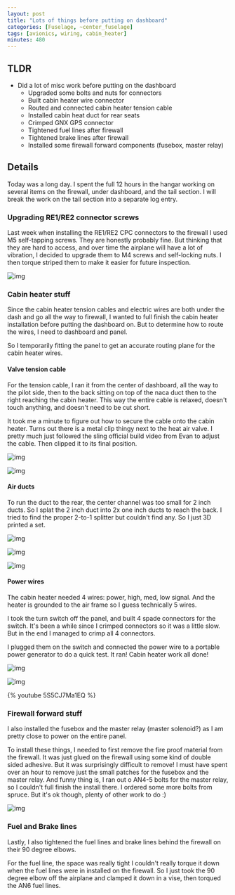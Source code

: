 ```yaml
---
layout: post
title: "Lots of things before putting on dashboard"
categories: [Fuselage, ~center_fuselage]
tags: [avionics, wiring, cabin_heater]
minutes: 480
---
```


## TLDR

- Did a lot of misc work before putting on the dashboard
  - Upgraded some bolts and nuts for connectors
  - Built cabin heater wire connector
  - Routed and connected cabin heater tension cable
  - Installed cabin heat duct for rear seats
  - Crimped GNX GPS connector
  - Tightened fuel lines after firewall
  - Tightened brake lines after firewall
  - Installed some firewall forward components (fusebox, master relay)
  
## Details

Today was a long day. I spent the full 12 hours in the hangar working on several items on the firewall, under dashboard, and the tail section. I will break the work on the tail section into a separate log entry.

### Upgrading RE1/RE2 connector screws

Last week when installing the RE1/RE2 CPC connectors to the firewall I used M5 self-tapping screws. They are honestly probably fine. But thinking that they are hard to access, and over time the airplane will have a lot of vibration, I decided to upgrade them to M4 screws and self-locking nuts. I then torque striped them to make it easier for future inspection.

![img](https://lh3.googleusercontent.com/pw/AP1GczMa5dRkqoAm99w4e2A3ViQ9CqqYVoQsQ232bKwS7aT35VwN3_K5_FAobDRWpLepYZFRknjxUhED6-zhR_s-g0aVF5bgwikDiwMB9djIl5nxfjPz-KMBfIXnrlfYmumXG6B9DMe6lpFTog3UDW21pcPBGA=w2274-h1712-s-no-gm?authuser=0)

### Cabin heater stuff

Since the cabin heater tension cables and electric wires are both under the dash and go all the way to firewall, I wanted to full finish the cabin heater installation before putting the dashboard on. But to determine how to route the wires, I need to dashboard and panel.

So I temporarily fitting the panel to get an accurate routing plane for the cabin heater wires.

#### Valve tension cable

For the tension cable, I ran it from the center of dashboard, all the way to the pilot side, then to the back sitting on top of the naca duct then to the right reaching the cabin heater. This way the entire cable is relaxed, doesn't touch anything, and doesn't need to be cut short.

It took me a minute to figure out how to secure the cable onto the cabin heater. Turns out there is a metal clip thingy next to the heat air valve. I pretty much just followed the sling official build video from Evan to adjust the cable. Then clipped it to its final position.

![img](https://lh3.googleusercontent.com/pw/AP1GczPyFs0gVX1sOI-z_czHmNOR-FutYn0Q-Nc9SrDgMj4t_kEzURvzxH0imsmn9pqzo8Beyaz-H4D7tB7yOQ1sNVTX9TGJf5RgdlJPlwQ1rh9lnvw-YQUtXUGxY4LXlb_p3K0JN7r1GZJDUcgC1wODSa9JOw=w1290-h1712-s-no-gm?authuser=0)

![img](https://lh3.googleusercontent.com/pw/AP1GczMGRkAvdDXOkEIJA_pgF8zF7WRRoM7IN4_Q68yqSYNbrORkekMU_8S1Khmy5nPGK5KJe5Leyk29widAMyudpCmRsvA5X16caVLFB2VPNvAYSG-ZGwsKQi7nSPBTpZMf1ZKYjayuefwLyGMduWTYrYXn7g=w1290-h1712-s-no-gm?authuser=0)

#### Air ducts

To run the duct to the rear, the center channel was too small for 2 inch ducts. So I splat the 2 inch duct into 2x one inch ducts to reach the back. I tried to find the proper 2-to-1 splitter but couldn't find any. So I just 3D printed a set.

![img](https://lh3.googleusercontent.com/pw/AP1GczOh9fBozCTuIvoT0NRcE8xSkpDmWD35bBoZu94OQ6Dy9dqKZzCboo_gLSq9enCCw7gZ28mV-BMyTTJZtPNokppf86V9QSXNtqb5H-JWIfRsF-NCnoQYpKHE_irSP3M35IvPMNZ6txTaSnFlwnaHpxBbNw=w1290-h1712-s-no-gm?authuser=0)

![img](https://lh3.googleusercontent.com/pw/AP1GczNcQKI1G1qSk5Qvz14o9pbxfbF4LTvrntgXH5X7SC074kiQwYP7IV1jqkepWWSvXLdu1bJEoJMfNMGBWkj3wDp6g40xv0gKCsBl_K4NklbF_BeR6biaK_XephdzCw-mrDefa9t3w6kElfISsKiAAlahTA=w1290-h1712-s-no-gm?authuser=0)

![img](https://lh3.googleusercontent.com/pw/AP1GczNbbVJgH08N4XWDG65Tu2aYso46oW84hTcodw2EqBfX8Iqq_rA_GGLuwtX16Hl28r6QtHJeXbyFxLblvUyE3d80Ke7hwrRqV5Nu4svC9P5ptrPabD07kkrhaTwsEMmr4r0BB9MKySyr9AzHaxZCY7qRdQ=w1290-h1712-s-no-gm?authuser=0)

#### Power wires

The cabin heater needed 4 wires: power, high, med, low signal. And the heater is grounded to the air frame so I guess technically 5 wires.

I took the turn switch off the panel, and built 4 spade connectors for the switch. It's been a while since I crimped connectors so it was a little slow. But in the end I managed to crimp all 4 connectors.

I plugged them on the switch and connected the power wire to a portable power generator to do a quick test. It ran! Cabin heater work all done!

![img](https://lh3.googleusercontent.com/pw/AP1GczN7SG9UQRj9_sy0PdAZmNxrHdod1NWN67FCGKpvXLSYBdkOXofQWPTS0S9z184mGyWN_JGtAobT3rAAL_v6VPgAGbVUCRDNj7IqeXybCGGsM6MYzp_tVQIfxaY_EeN4LDVswE_n3mPGe6QaFbvZtlZdTw=w1290-h1712-s-no-gm?authuser=0)

![img](https://lh3.googleusercontent.com/pw/AP1GczPUttBXgZeB55KJ2PKtCSAhe_LoD_6Wrv1Ddk8KwnRJg5mO9Ex-EvJfJc23Y1mhKkZ3uO0OdrLdW7inja6H3dt4Yvxe-hzvNXVSQcts_yyMKG4cw51NYSLQ_ROswhDeLjil6X0vevxnr2jDj_a6H8F74w=w1290-h1712-s-no-gm?authuser=0)

{% youtube 5S5CJ7Ma1EQ %}

### Firewall forward stuff

I also installed the fusebox and the master relay (master solenoid?) as I am pretty close to power on the entire panel.

To install these things, I needed to first remove the fire proof material from the firewall. It was just glued on the firewall using some kind of double sided adhesive. But it was surprisingly difficult to remove! I must have spent over an hour to remove just the small patches for the fusebox and the master relay. And funny thing is, I ran out o AN4-5 bolts for the master relay, so I couldn't full finish the install there. I ordered some more bolts from spruce. But it's ok though, plenty of other work to do :)

![img](https://lh3.googleusercontent.com/pw/AP1GczOlEh8b5IARRh9JdwC_QSovr5fkN1Ua4zmCFESuceQ0h06NFzs0JsJ5laeCTBew42rB5EsJ6TZnqlkBfUvUPzs1Gw745ZRxGKvLzExjAmYWwKEYbuDQ9ywL9mvACMt6bnPTvGY4WRZDC6O59NkXXMlVHg=w1290-h1712-s-no-gm?authuser=0)

### Fuel and Brake lines

Lastly, I also tightened the fuel lines and brake lines behind the firewall on their 90 degree elbows.

For the fuel line, the space was really tight I couldn't really torque it down when the fuel lines were in installed on the firewall. So I just took the 90 degree elbow off the airplane and clamped it down in a vise, then torqued the AN6 fuel lines.
